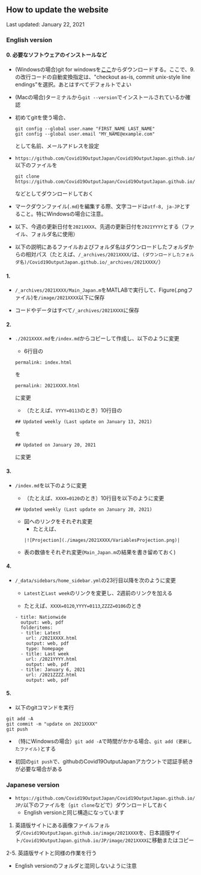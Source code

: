 ## How to update the website

Last updated: January 22, 2021

### English version

#### 0. 必要なソフトウェアのインストールなど

- (Windowsの場合)git for windowsを[ここ](https://gitforwindows.org/)からダウンロードする。ここで、9.の改行コードの自動変換指定は、"checkout as-is, commit unix-style line endings"を選択。あとはすべてデフォルトでよい

- (Macの場合)ターミナルから`git --version`でインストールされているか確認

- 初めてgitを使う場合、

  ```
  git config --global user.name "FIRST_NAME LAST_NAME"
  git config --global user.email "MY_NAME@example.com"
  ```
  として名前、メールアドレスを設定

- `https://github.com/Covid19OutputJapan/Covid19OutputJapan.github.io/`以下のファイルを

  ```
  git clone https://github.com/Covid19OutputJapan/Covid19OutputJapan.github.io/
  ```
  などとしてダウンロードしておく

- マークダウンファイル(`.md`)を編集する際、文字コードは`utf-8, ja-JP`とすること。特にWindowsの場合に注意。

- 以下、今週の更新日付を`2021XXXX`、先週の更新日付を`2021YYYY`とする（ファイル、フォルダ名に使用）

- 以下の説明にあるファイルおよびフォルダ名はダウンロードしたフォルダからの相対パス（たとえば、`/_archives/2021XXXX/`は、`(ダウンロードしたフォルダ名)/Covid19OutputJapan.github.io/_archives/2021XXXX/`）

#### 1. 

- `/_archives/2021XXXX/Main_Japan.m`をMATLABで実行して、Figure(.pngファイル)を`/image/2021XXXX`以下に保存

- コードやデータはすべて`/_archives/2021XXXX`に保存

<!--  - `/_archives/2021XXXX/Figure_JP.m`をMATLABで実行して、Figure(.pngファイル)を`/image/2021XXXX`以下に保存（日本語版サイトに使用） -->

#### 2.

- `./2021XXXX.md`を`/index.md`からコピーして作成し、以下のように変更

  - 6行目の
  ```
  permalink: index.html
  ```
  を
  ```
  permalink: 2021XXXX.html
  ```
  に変更

  - （たとえば、`YYYY=0113`のとき）10行目の
  ```
  ## Updated weekly (Last update on January 13, 2021)
  ```
  を
  ```
  ## Updated on January 20, 2021
  ```
  に変更

#### 3. 

- `/index.md`を以下のように変更

  - （たとえば、`XXXX=0120`のとき）10行目を以下のように変更
  ```
  ## Updated weekly (Last update on January 20, 2021)
  ```

  - 図へのリンクをそれぞれ変更
    - たとえば、
    ```
    |![Projection](./images/2021XXXX/VariablesProjection.png)|
    ```
  - 表の数値をそれぞれ変更(`Main_Japan.m`の結果を書き留めておく)

#### 4. 

- `/_data/sidebars/home_sidebar.yml`の23行目以降を次のように変更

  - `Latest`と`Last week`のリンクを変更し、2週前のリンクを加える

  - たとえば、`XXXX=0120`,`YYYY=0113`,`ZZZZ=0106`のとき
  ```
  - title: Nationwide
    output: web, pdf
    folderitems:
    - title: Latest
      url: /2021XXXX.html
      output: web, pdf
      type: homepage
    - title: Last week
      url: /2021YYYY.html
      output: web, pdf
    - title: January 6, 2021
      url: /2021ZZZZ.html
      output: web, pdf
  ```

#### 5. 

- 以下のgitコマンドを実行
```
git add -A
git commit -m "update on 2021XXXX"
git push
```

- （特にWindowsの場合）`git add -A`で時間がかかる場合、`git add (更新したファイル)`とする

- 初回の`git push`で、githubのCovid19OutputJapanアカウントで認証手続きが必要な場合がある

### Japanese version

- `https://github.com/Covid19OutputJapan/Covid19OutputJapan.github.io/JP/`以下のファイルを（`git clone`などで）ダウンロードしておく
  - English versionと同じ構造になっています

1. 英語版サイトにある画像ファイルフォルダ`/Covid19OutputJapan.github.io/image/2021XXXX`を、日本語版サイト`/Covid19OutputJapan.github.io/JP/image/2021XXXX`に移動またはコピー

2-5. 英語版サイトと同様の作業を行う
  - English versionのフォルダと混同しないように注意
